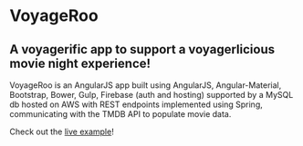# VoyageRoo
## A voyagerific app to support a voyagerlicious movie night experience!

VoyageRoo is an AngularJS app built using AngularJS, Angular-Material, Bootstrap, Bower, Gulp, Firebase (auth and hosting) supported by a MySQL db hosted on AWS with REST endpoints implemented using Spring, communicating with the TMDB API to populate movie data. 

Check out the [live example](https://voyageroo.web.app/)!


